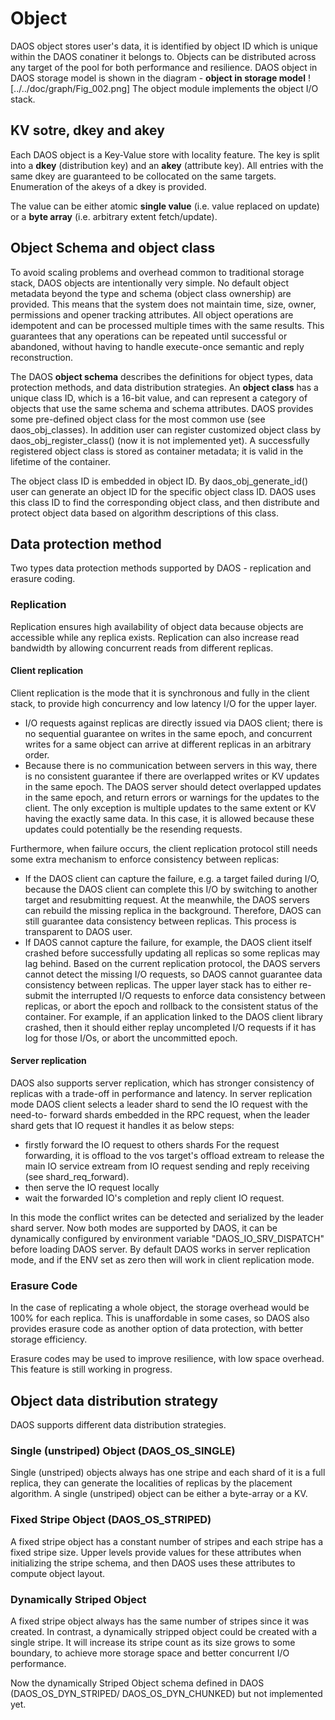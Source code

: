 # Object

DAOS object stores user's data, it is identified by object ID which is unique
within the DAOS conatiner it belongs to. Objects can be distributed across any
target of the pool for both performance and resilience.
DAOS object in DAOS storage model is shown in the diagram -
<b>object in storage model</b>
![../../doc/graph/Fig_002.png]
The object module implements the object I/O stack.

## KV sotre, dkey and akey

Each DAOS object is a Key-Value store with locality feature. The key is split
into a <b>dkey</b> (distribution key) and an <b>akey</b> (attribute key). All
entries with the same dkey are guaranteed to be collocated on the same targets.
Enumeration of the akeys of a dkey is provided.

The value can be either atomic <b>single value</b> (i.e. value replaced on
update) or a <b>byte array</b> (i.e. arbitrary extent fetch/update). 

## Object Schema and object class

To avoid scaling problems and overhead common to traditional storage stack,
DAOS objects are intentionally very simple. No default object metadata beyond
the type and schema (object class ownership) are provided. This means that the
system does not maintain time, size, owner, permissions and opener tracking
attributes. All object operations are idempotent and can be processed multiple
times with the same results. This guarantees that any operations can be repeated
until successful or abandoned, without having to handle execute-once semantic
and reply reconstruction.

The DAOS <b>object schema</b> describes the definitions for object types, data
protection methods, and data distribution strategies. An <b>object class</b> has
a unique class ID, which is a 16-bit value, and can represent a category of
objects that use the same schema and schema attributes. DAOS provides some
pre-defined object class for the most common use (see daos_obj_classes). In
addition user can register customized object class by daos_obj_register_class()
(now it is not implemented yet). A successfully registered object class is
stored as container metadata; it is valid in the lifetime of the container.

The object class ID is embedded in object ID. By daos_obj_generate_id() user can
generate an object ID for the specific object class ID. DAOS uses this class ID
to find the corresponding object class, and then distribute and protect object
data based on algorithm descriptions of this class.

## Data protection method

Two types data protection methods supported by DAOS - replication and erasure
coding.

### Replication

Replication ensures high availability of object data because objects are
accessible while any replica exists. Replication can also increase read
bandwidth by allowing concurrent reads from different replicas.

#### Client replication

Client replication is the mode that it is synchronous and fully in the client
stack, to provide high concurrency and low latency I/O for the upper layer.
- I/O requests against replicas are directly issued via DAOS client; there is
  no sequential guarantee on writes in the same epoch, and concurrent writes for
  a same object can arrive at different replicas in an arbitrary order.
- Because there is no communication between servers in this way, there is no
  consistent guarantee if there are overlapped writes or KV updates in the same
  epoch. The DAOS server should detect overlapped updates in the same epoch, and
  return errors or warnings for the updates to the client. The only exception is
  multiple updates to the same extent or KV having the exactly same data. In
  this case, it is allowed because these updates could potentially be the
  resending requests.

Furthermore, when failure occurs, the client replication protocol still needs
some extra mechanism to enforce consistency between replicas:
- If the DAOS client can capture the failure, e.g. a target failed during I/O,
  because the DAOS client can complete this I/O by switching to another target
  and resubmitting request. At the meanwhile, the DAOS servers can rebuild the
  missing replica in the background. Therefore, DAOS can still guarantee data
  consistency between replicas. This process is transparent to DAOS user.
- If DAOS cannot capture the failure, for example, the DAOS client itself
  crashed before successfully updating all replicas so some replicas may lag
  behind. Based on the current replication protocol, the DAOS servers cannot
  detect the missing I/O requests, so DAOS cannot guarantee data consistency
  between replicas. The upper layer stack has to either re-submit the
  interrupted I/O requests to enforce data consistency between replicas, or
  abort the epoch and rollback to the consistent status of the container.
  For example, if an application linked to the DAOS client library crashed, then
  it should either replay uncompleted I/O requests if it has log for those I/Os,
  or abort the uncommitted epoch.

#### Server replication

DAOS also supports server replication, which has stronger consistency of
replicas with a trade-off in performance and latency. In server replication mode
DAOS client selects a leader shard to send the IO request with the need-to-
forward shards embedded in the RPC request, when the leader shard gets that IO
request it handles it as below steps:
- firstly forward the IO request to others shards
  For the request forwarding, it is offload to the vos target's offload extream
  to release the main IO service extream from IO request sending and reply
  receiving (see shard_req_forward).
- then serve the IO request locally
- wait the forwarded IO's completion and reply client IO request.

In this mode the conflict writes can be detected and serialized by the leader
shard server. Now both modes are supported by DAOS, it can be dynamically
configured by environment variable "DAOS_IO_SRV_DISPATCH" before loading DAOS
server. By default DAOS works in server replication mode, and if the ENV set as
zero then will work in client replication mode.

### Erasure Code

In the case of replicating a whole object, the storage overhead would be 100%
for each replica. This is unaffordable in some cases, so DAOS also provides
erasure code as another option of data protection, with better storage
efficiency.

Erasure codes may be used to improve resilience, with low space overhead. This
feature is still working in progress.

## Object data distribution strategy

DAOS supports different data distribution strategies.

### Single (unstriped) Object (DAOS_OS_SINGLE)

Single (unstriped) objects always has one stripe and each shard of it is a full
replica, they can generate the localities of replicas by the placement
algorithm. A single (unstriped) object can be either a byte-array or a KV.

### Fixed Stripe Object (DAOS_OS_STRIPED)

A fixed stripe object has a constant number of stripes and each stripe has a
fixed stripe size. Upper levels provide values for these attributes when
initializing the stripe schema, and then DAOS uses these attributes to compute
object layout.

### Dynamically Striped Object

A fixed stripe object always has the same number of stripes since it was
created. In contrast, a dynamically stripped object could be created with a
single stripe. It will increase its stripe count as its size grows to some
boundary, to achieve more storage space and better concurrent I/O performance.

Now the dynamically Striped Object schema defined in DAOS (DAOS_OS_DYN_STRIPED/
DAOS_OS_DYN_CHUNKED) but not implemented yet.
